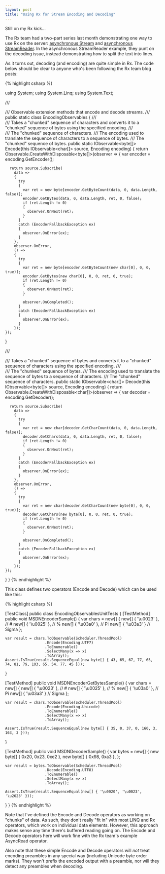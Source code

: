 ```yaml
---
layout: post
title: "Using Rx for Stream Encoding and Decoding"
---
```

Still on my Rx kick...

The Rx team had a two-part series last month demonstrating one way to use Rx on the server: [asynchronous Stream](https://docs.microsoft.com/en-us/archive/blogs/jeffva/rx-on-the-server-part-1-of-n-asynchronous-system-io-stream-reading) and [asynchronous StreamReader](https://docs.microsoft.com/en-us/archive/blogs/jeffva/rx-on-the-server-part-2-of-n-asynchronous-streamreader). In the asynchronous StreamReader example, they punt on the decoding issue, instead demonstrating how to split the text into lines.

As it turns out, decoding (and encoding) are quite simple in Rx. The code below should be clear to anyone who's been following the Rx team blog posts:

{% highlight csharp %}

using System;
using System.Linq;
using System.Text;

/// <summary>
/// Observable extension methods that encode and decode streams.
/// </summary>
public static class EncodingObservables
{
  /// <summary>
  /// Takes a "chunked" sequence of characters and converts it to a "chunked" sequence of bytes using the specified encoding.
  /// </summary>
  /// <param name="source">The "chunked" sequence of characters.</param>
  /// <param name="encoding">The encoding used to translate the sequence of characters to a sequence of bytes.</param>
  /// <returns>The "chunked" sequence of bytes.</returns>
  public static IObservable<byte[]> Encode(this IObservable<char[]> source, Encoding encoding)
  {
    return Observable.CreateWithDisposable<byte[]>(observer =>
    {
      var encoder = encoding.GetEncoder();

      return source.Subscribe(
        data =>
        {
          try
          {
            var ret = new byte[encoder.GetByteCount(data, 0, data.Length, false)];
            encoder.GetBytes(data, 0, data.Length, ret, 0, false);
            if (ret.Length != 0)
            {
              observer.OnNext(ret);
            }
          }
          catch (EncoderFallbackException ex)
          {
            observer.OnError(ex);
          }
        },
        observer.OnError,
        () =>
        {
          try
          {
            var ret = new byte[encoder.GetByteCount(new char[0], 0, 0, true)];
            encoder.GetBytes(new char[0], 0, 0, ret, 0, true);
            if (ret.Length != 0)
            {
              observer.OnNext(ret);
            }

            observer.OnCompleted();
          }
          catch (EncoderFallbackException ex)
          {
            observer.OnError(ex);
          }
        });
    });
  }

  /// <summary>
  /// Takes a "chunked" sequence of bytes and converts it to a "chunked" sequence of characters using the specified encoding.
  /// </summary>
  /// <param name="source">The "chunked" sequence of bytes.</param>
  /// <param name="encoding">The encoding used to translate the sequence of bytes to a sequence of characters.</param>
  /// <returns>The "chunked" sequence of characters.</returns>
  public static IObservable<char[]> Decode(this IObservable<byte[]> source, Encoding encoding)
  {
    return Observable.CreateWithDisposable<char[]>(observer =>
    {
      var decoder = encoding.GetDecoder();

      return source.Subscribe(
        data =>
        {
          try
          {
            var ret = new char[decoder.GetCharCount(data, 0, data.Length, false)];
            decoder.GetChars(data, 0, data.Length, ret, 0, false);
            if (ret.Length != 0)
            {
              observer.OnNext(ret);
            }
          }
          catch (EncoderFallbackException ex)
          {
            observer.OnError(ex);
          }
        },
        observer.OnError,
        () =>
        {
          try
          {
            var ret = new char[decoder.GetCharCount(new byte[0], 0, 0, true)];
            decoder.GetChars(new byte[0], 0, 0, ret, 0, true);
            if (ret.Length != 0)
            {
              observer.OnNext(ret);
            }

            observer.OnCompleted();
          }
          catch (EncoderFallbackException ex)
          {
            observer.OnError(ex);
          }
        });
    });
  }
}
{% endhighlight %}

This class defines two operators (Encode and Decode) which can be used like this:

{% highlight csharp %}

[TestClass]
public class EncodingObservablesUnitTests
{
  [TestMethod]
  public void MSDNEncoderSample()
  {
    var chars = new[]
    {
      new[] { '\u0023' }, // #
      new[] { '\u0025' }, // %
      new[] { '\u03a0' }, // Pi
      new[] { '\u03a3' } // Sigma
    };

    var result = chars.ToObservable(Scheduler.ThreadPool)
                      .Encode(Encoding.UTF7)
                      .ToEnumerable()
                      .SelectMany(x => x)
                      .ToArray();
    Assert.IsTrue(result.SequenceEqual(new byte[] { 43, 65, 67, 77, 65, 74, 81, 79, 103, 65, 54, 77, 45 }));
  }

  [TestMethod]
  public void MSDNEncoderGetBytesSample()
  {
    var chars = new[]
    {
      new[] { '\u0023' }, // #
      new[] { '\u0025' }, // %
      new[] { '\u03a0' }, // Pi
      new[] { '\u03a3' } // Sigma
    };

    var result = chars.ToObservable(Scheduler.ThreadPool)
                      .Encode(Encoding.Unicode)
                      .ToEnumerable()
                      .SelectMany(x => x)
                      .ToArray();

    Assert.IsTrue(result.SequenceEqual(new byte[] { 35, 0, 37, 0, 160, 3, 163, 3 }));
  }

  [TestMethod]
  public void MSDNDecoderSample()
  {
    var bytes = new[]
    {
      new byte[] { 0x20, 0x23, 0xe2 },
      new byte[] { 0x98, 0xa3 },
    };

    var result = bytes.ToObservable(Scheduler.ThreadPool)
                      .Decode(Encoding.UTF8)
                      .ToEnumerable()
                      .SelectMany(x => x)
                      .ToArray();

    Assert.IsTrue(result.SequenceEqual(new[] { '\u0020', '\u0023', '\u2623' }));
  }
}
{% endhighlight %}

Note that I've defined the Encode and Decode operators as working on "chunks" of data. As such, they don't really "fit in" with most LINQ and Rx operators, which work on individual data elements. However, this approach makes sense any time there's buffered reading going on. The Encode and Decode operators here will work fine with the Rx team's example AsyncRead operator.

Also note that these simple Encode and Decode operators will _not_ treat encoding preambles in any special way (including Unicode byte order marks). They won't prefix the encoded output with a preamble, nor will they detect any preambles when decoding.

